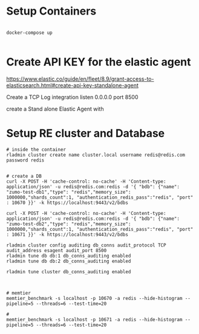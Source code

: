 
# Setup Containers

```

docker-compose up


``` 

# Create API KEY for the elastic agent
https://www.elastic.co/guide/en/fleet/8.9/grant-access-to-elasticsearch.html#create-api-key-standalone-agent


Create a TCP Log integration
listen 0.0.0.0
port 8500


create a Stand alone Elastic Agent with 






# Setup RE cluster and Database

```
# inside the container
rladmin cluster create name cluster.local username redis@redis.com password redis


# create a DB
curl -X POST -H 'cache-control: no-cache' -H 'Content-type: application/json' -u redis@redis.com:redis -d '{ "bdb": {"name": "zumo-test-db1","type": "redis","memory_size": 1000000,"shards_count":1, "authentication_redis_pass":"redis", "port" : 10670 }}' -k https://localhost:9443/v2/bdbs

curl -X POST -H 'cache-control: no-cache' -H 'Content-type: application/json' -u redis@redis.com:redis -d '{ "bdb": {"name": "zumo-test-db2","type": "redis","memory_size": 1000000,"shards_count":1, "authentication_redis_pass":"redis", "port" : 10671 }}' -k https://localhost:9443/v2/bdbs

rladmin cluster config auditing db_conns audit_protocol TCP audit_address esagent audit_port 8500
rladmin tune db db:1 db_conns_auditing enabled
rladmin tune db db:2 db_conns_auditing enabled

rladmin tune cluster db_conns_auditing enabled



# memtier
memtier_benchmark -s localhost -p 10670 -a redis --hide-histogram --pipeline=5 --threads=6 --test-time=20

#
memtier_benchmark -s localhost -p 10671 -a redis --hide-histogram --pipeline=5 --threads=6 --test-time=20




````


